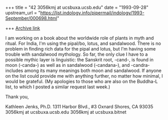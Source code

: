 +++
title = "42 3056kmj at ucsbuxa.ucsb.edu"
date = "1993-09-28"
upstream_url = "https://list.indology.info/pipermail/indology/1993-September/000698.html"

+++
[Archive link](https://list.indology.info/pipermail/indology/1993-September/000698.html)

I am working on a book about the worldwide role of plants in myth and 
ritual.  For India, I'm using the pipal/bo, lotus, and sandalwood.
There is no problem in finding rich data for the pipal and lotus,
but I'm having some trouble with sandalwood mythology.  So far, the 
only clue I have to a possible mythic layer is linguistic: the Sanskrit 
root, -cand-, is found in moon (-canda-) as well as in sandalwood 
(-candana-), and -candra- includes among its many meanings both moon 
and sandalwood.  If anyone on the list could provide me with anything 
further, no matter how minimal, I would be grateful.  (My apologies to 
those who are also on the Buddha-L list, to which I posted a similar 
request last week.)

Thank you,

Kathleen Jenks, Ph.D.
1311 Harbor Blvd., #3
Oxnard Shores, CA 93035
3056kmj at ucsbuxa.ucsb.edu
3056kmj at ucsbuxa.bitnet





